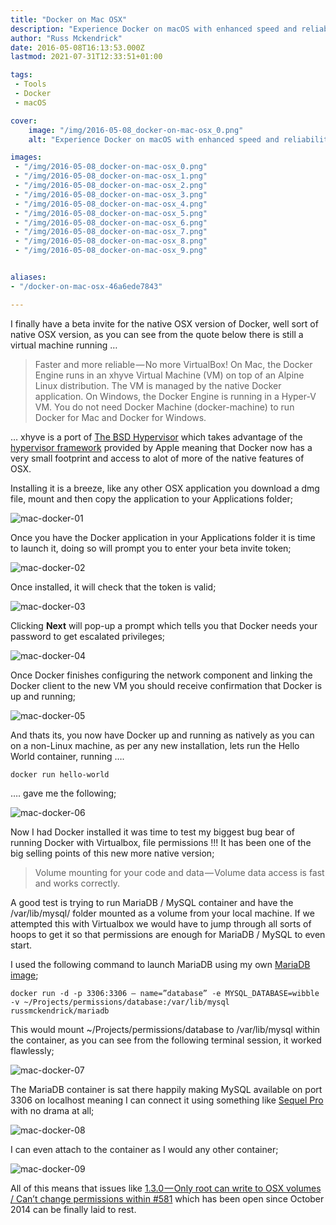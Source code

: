```yaml
---
title: "Docker on Mac OSX"
description: "Experience Docker on macOS with enhanced speed and reliability. Learn how to install and leverage its native features seamlessly."
author: "Russ Mckendrick"
date: 2016-05-08T16:13:53.000Z
lastmod: 2021-07-31T12:33:51+01:00

tags:
 - Tools
 - Docker
 - macOS

cover:
    image: "/img/2016-05-08_docker-on-mac-osx_0.png" 
    alt: "Experience Docker on macOS with enhanced speed and reliability. Learn how to install and leverage its native features seamlessly."

images:
 - "/img/2016-05-08_docker-on-mac-osx_0.png"
 - "/img/2016-05-08_docker-on-mac-osx_1.png"
 - "/img/2016-05-08_docker-on-mac-osx_2.png"
 - "/img/2016-05-08_docker-on-mac-osx_3.png"
 - "/img/2016-05-08_docker-on-mac-osx_4.png"
 - "/img/2016-05-08_docker-on-mac-osx_5.png"
 - "/img/2016-05-08_docker-on-mac-osx_6.png"
 - "/img/2016-05-08_docker-on-mac-osx_7.png"
 - "/img/2016-05-08_docker-on-mac-osx_8.png"
 - "/img/2016-05-08_docker-on-mac-osx_9.png"


aliases:
- "/docker-on-mac-osx-46a6ede7843"

---
```


I finally have a beta invite for the native OSX version of Docker, well sort of native OSX version, as you can see from the quote below there is still a virtual machine running …

> Faster and more reliable — No more VirtualBox! On Mac, the Docker Engine runs in an xhyve Virtual Machine (VM) on top of an Alpine Linux distribution. The VM is managed by the native Docker application. On Windows, the Docker Engine is running in a Hyper-V VM. You do not need Docker Machine (docker-machine) to run Docker for Mac and Docker for Windows.

… xhyve is a port of [The BSD Hypervisor](http://www.bhyve.org) which takes advantage of the [hypervisor framework](https://developer.apple.com/library/mac/documentation/DriversKernelHardware/Reference/Hypervisor/index.html) provided by Apple meaning that Docker now has a very small footprint and access to alot of more of the native features of OSX.

Installing it is a breeze, like any other OSX application you download a dmg file, mount and then copy the application to your Applications folder;

![mac-docker-01](/img/2016-05-08_docker-on-mac-osx_1.png)

Once you have the Docker application in your Applications folder it is time to launch it, doing so will prompt you to enter your beta invite token;

![mac-docker-02](/img/2016-05-08_docker-on-mac-osx_2.png)

Once installed, it will check that the token is valid;

![mac-docker-03](/img/2016-05-08_docker-on-mac-osx_3.png)

Clicking **Next** will pop-up a prompt which tells you that Docker needs your password to get escalated privileges;

![mac-docker-04](/img/2016-05-08_docker-on-mac-osx_4.png)

Once Docker finishes configuring the network component and linking the Docker client to the new VM you should receive confirmation that Docker is up and running;

![mac-docker-05](/img/2016-05-08_docker-on-mac-osx_5.png)

And thats its, you now have Docker up and running as natively as you can on a non-Linux machine, as per any new installation, lets run the Hello World container, running ….

```
docker run hello-world
```

…. gave me the following;

![mac-docker-06](/img/2016-05-08_docker-on-mac-osx_6.png)

Now I had Docker installed it was time to test my biggest bug bear of running Docker with Virtualbox, file permissions !!! It has been one of the big selling points of this new more native version;

> Volume mounting for your code and data — Volume data access is fast and works correctly.

A good test is trying to run MariaDB / MySQL container and have the /var/lib/mysql/ folder mounted as a volume from your local machine. If we attempted this with Virtualbox we would have to jump through all sorts of hoops to get it so that permissions are enough for MariaDB / MySQL to even start.

I used the following command to launch MariaDB using my own [MariaDB image](https://hub.docker.com/r/russmckendrick/mariadb/);

```
docker run -d -p 3306:3306 — name=”database” -e MYSQL_DATABASE=wibble -v ~/Projects/permissions/database:/var/lib/mysql russmckendrick/mariadb
```

This would mount ~/Projects/permissions/database to /var/lib/mysql within the container, as you can see from the following terminal session, it worked flawlessly;

![mac-docker-07](/img/2016-05-08_docker-on-mac-osx_7.png)

The MariaDB container is sat there happily making MySQL available on port 3306 on localhost meaning I can connect it using something like [Sequel Pro](http://www.sequelpro.com/) with no drama at all;

![mac-docker-08](/img/2016-05-08_docker-on-mac-osx_8.png)

I can even attach to the container as I would any other container;

![mac-docker-09](/img/2016-05-08_docker-on-mac-osx_9.png)

All of this means that issues like [1.3.0 — Only root can write to OSX volumes / Can’t change permissions within #581](https://github.com/boot2docker/boot2docker/issues/581) which has been open since October 2014 can be finally laid to rest.

